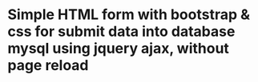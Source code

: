 # Simple HTML form with bootstrap & css for submit data into database mysql using jquery ajax, without page reload
